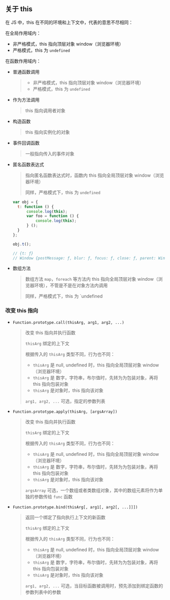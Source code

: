 ## 关于 this

在 JS 中，this 在不同的环境和上下文中，代表的意思不尽相同：



在全局作用域内：

- 非严格模式，this 指向顶层对象 window（浏览器环境）
- 严格模式，this 为 `undefined`



在函数作用域内：

- 普通函数调用

  > - 非严格模式，this 指向顶层对象 window（浏览器环境）
  > - 严格模式，this 为 `undefined`

- 作为方法调用

  > this 指向调用者对象

- 构造函数

  > this 指向实例化的对象

- 事件回调函数

  > 一般指向传入的事件对象

- 匿名函数表达式

  > 指向匿名函数表达式时，函数内 this 指向全局顶层对象 window（浏览器环境）
  >
  > 同样，严格模式下，this 为 `undefined`

  ```js
  var obj = {
  	t: function () {
  		console.log(this);
  		var foo = function () {
  			console.log(this);
  		} ();
  	}
  };
  
  obj.t();
  
  // {t: ƒ}
  // Window {postMessage: ƒ, blur: ƒ, focus: ƒ, close: ƒ, parent: Window, …}
  ```

- 数组方法

  > 数组方法 `map`，`foreach` 等方法内  this 指向全局顶层对象 window（浏览器环境），不管是不是在对象方法内调用
  >
  > 同样，严格模式下，this 为 `undefined





### 改变 this 指向

- `Function.prototype.call(thisArg, arg1, arg2, ...)`

  > 改变 this 指向并执行函数
  >
  > `thisArg` 绑定的上下文
  >
  > 根据传入的 `thisArg` 类型不同，行为也不同：
  >
  > - `thisArg`  是 null, undefined 时，this 指向全局顶层对象 window（浏览器环境）
  > - `thisArg`  是 数字，字符串，布尔值时，先转为为包装对象，再将 this 指向包装对象
  > - `thisArg`  是对象时，this 指向该对象
  >
  > `arg1, arg2, ...` 可选，指定的参数列表

- `Function.prototype.apply(thisArg, [argsArray])`

  > 改变 this 指向并执行函数
  >
  > `thisArg` 绑定的上下文
  >
  > 根据传入的 `thisArg` 类型不同，行为也不同：
  >
  > - `thisArg`  是 null, undefined 时，this 指向全局顶层对象 window（浏览器环境）
  > - `thisArg`  是 数字，字符串，布尔值时，先转为为包装对象，再将 this 指向包装对象
  > - `thisArg`  是对象时，this 指向该对象
  >
  > `argsArray` 可选，一个数组或者类数组对象，其中的数组元素将作为单独的参数传给 `func` 函数

- `Function.prototype.bind(thisArg[, arg1[, arg2[, ...]]])`

  > 返回一个绑定了指向执行上下文的新函数
  >
  > `thisArg` 绑定的上下文
  >
  > 根据传入的 `thisArg` 类型不同，行为也不同：
  >
  > - `thisArg`  是 null, undefined 时，this 指向全局顶层对象 window（浏览器环境）
  > - `thisArg`  是 数字，字符串，布尔值时，先转为为包装对象，再将 this 指向包装对象
  > - `thisArg`  是对象时，this 指向该对象
  >
  > `arg1, arg2, ...` 可选，当目标函数被调用时，预先添加到绑定函数的参数列表中的参数